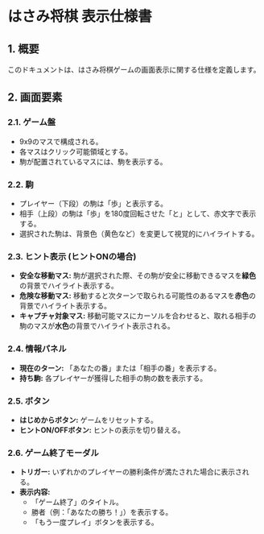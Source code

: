 # はさみ将棋 表示仕様書

## 1. 概要
このドキュメントは、はさみ将棋ゲームの画面表示に関する仕様を定義します。

## 2. 画面要素

### 2.1. ゲーム盤
-   9x9のマスで構成される。
-   各マスはクリック可能領域とする。
-   駒が配置されているマスには、駒を表示する。

### 2.2. 駒
-   プレイヤー（下段）の駒は「歩」と表示する。
-   相手（上段）の駒は「歩」を180度回転させた「と」として、赤文字で表示する。
-   選択された駒は、背景色（黄色など）を変更して視覚的にハイライトする。

### 2.3. ヒント表示 (ヒントONの場合)
-   **安全な移動マス:** 駒が選択された際、その駒が安全に移動できるマスを**緑色**の背景でハイライト表示する。
-   **危険な移動マス:** 移動すると次ターンで取られる可能性のあるマスを**赤色**の背景でハイライト表示する。
-   **キャプチャ対象マス:** 移動可能マスにカーソルを合わせると、取れる相手の駒のマスが**水色**の背景でハイライト表示される。

### 2.4. 情報パネル
-   **現在のターン:** 「あなたの番」または「相手の番」を表示する。
-   **持ち駒:** 各プレイヤーが獲得した相手の駒の数を表示する。

### 2.5. ボタン
-   **はじめからボタン:** ゲームをリセットする。
-   **ヒントON/OFFボタン:** ヒントの表示を切り替える。

### 2.6. ゲーム終了モーダル
-   **トリガー:** いずれかのプレイヤーの勝利条件が満たされた場合に表示される。
-   **表示内容:**
    -   「ゲーム終了」のタイトル。
    -   勝者（例：「あなたの勝ち！」）を表示する。
    -   「もう一度プレイ」ボタンを表示する。
